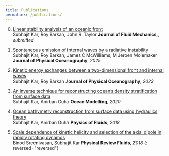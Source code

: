 ```yaml
---
title: Publications
permalink: /publications/
---
```

0.  [Linear stability analysis of an oceanic front][6]  
    Subhajit Kar, Roy Barkan, John R. Taylor
    **Journal of Fluid Mechanics,**, *submitted*

0.  [Spontaneous emission of internal waves by a radiative instability][5]  
    Subhajit Kar, Roy Barkan, James C McWilliams, M Jeroen Molemaker
    **Journal of Physical Oceanography**, *2025*
    
0.  [Kinetic energy exchanges between a two-dimensional front and internal waves][4]  
    Subhajit Kar, Roy Barkan
    **Journal of Physical Oceanography**, *2023*
    
0.  [An inverse technique for reconstructing ocean’s density stratification from surface data][3]  
    Subhajit Kar, Anirban Guha
    **Ocean Modelling**, *2020*

0.  [Ocean bathymetry reconstruction from surface data using hydraulics theory][2]  
    Subhajit Kar, Anirban Guha
    **Physics of Fluids**, *2018*

0.  [Scale dependence of kinetic helicity and selection of the axial dipole in rapidly rotating dynamos][1]  
    Binod Sreenivasan, Subhajit Kar
    **Physical Review Fluids**, *2018*
{: reversed="reversed"}



[6]: https://subhk.github.io/assets/pdf/Biglobal_stability_Ou1984.pdf
[5]: https://subhk.github.io/assets/pdf/JPO_Radiative_instability.pdf
[4]: https://subhk.github.io/assets/pdf/KarBarkan2023_front_IWs.pdf
[3]: https://subhk.github.io/assets/pdf/Kar_Guha_Ocean_Modelling.pdf
[2]: https://subhk.github.io/assets/pdf/POF_Kar_Guha.pdf
[1]: https://subhk.github.io/assets/pdf/PRF_Sreenivasan_Kar.pdf